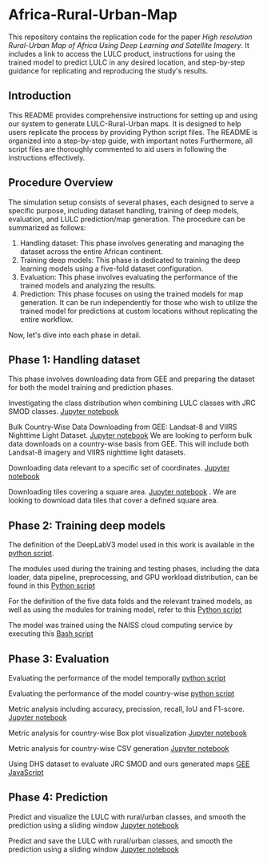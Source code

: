 # Africa-Rural-Urban-Map
This repository contains the replication code for the paper *High resolution Rural-Urban Map of Africa Using Deep Learning and Satellite Imagery*. It includes a link to access the LULC product, instructions for using the trained model to predict LULC in any desired location, and step-by-step guidance for replicating and reproducing the study's results.

## Introduction
This README provides comprehensive instructions for setting up and using our system to generate LULC-Rural-Urban maps. It is designed to help users replicate the process by providing Python script files. The README is organized into a step-by-step guide, with important notes Furthermore, all script files are thoroughly commented to aid users in following the instructions effectively.

## Procedure Overview
The simulation setup consists of several phases, each designed to serve a specific purpose, including dataset handling, training of deep models, evaluation, and LULC prediction/map generation. The procedure can be summarized as follows:

1. Handling dataset: This phase involves generating and managing the dataset across the entire African continent.
2. Training deep models: This phase is dedicated to training the deep learning models using a five-fold dataset configuration.
3. Evaluation: This phase involves evaluating the performance of the trained models and analyzing the results.
4. Prediction: This phase focuses on using the trained models for map generation. It can be run independently for those who wish to utilize the trained model for predictions at custom locations without replicating the entire workflow.
   
Now, let's dive into each phase in detail.

## Phase 1: Handling dataset
This phase involves downloading data from GEE and preparing the dataset for both the model training and prediction phases.

Investigating the class distribution when combining LULC classes with JRC SMOD classes. [Jupyter notebook](https://github.com/AIandGlobalDevelopmentLab/LULC-Rural-Urban/blob/bc7d844c41b1a4a569965480858dc83bfe8f9baf/data_handling/class_dist_esri_full_smod.ipynb)

Bulk Country-Wise Data Downloading from GEE: Landsat-8 and VIIRS Nighttime Light Dataset. [Jupyter notebook](https://github.com/AIandGlobalDevelopmentLab/LULC-Rural-Urban/blob/9a7d934f811bd5b36301862bd0ec04d3d66c906b/data_handling/data_loading_inference.ipynb) We are looking to perform bulk data downloads on a country-wise basis from GEE. This will include both Landsat-8 imagery and VIIRS nighttime light datasets.

Downloading data relevant to a specific set of coordinates. [Jupyter notebook](https://github.com/AIandGlobalDevelopmentLab/LULC-Rural-Urban/blob/99aaebfd492fe72bf8c755a2deb8ba232722d615/data_handling/data_loading_single_tile_from_coords.ipynb)

Downloading tiles covering a square area. [Jupyter notebook](https://github.com/AIandGlobalDevelopmentLab/LULC-Rural-Urban/blob/3be2801b47f078cee1c6b9e2dd4d564d436a672e/data_handling/data_loading_single_tiles_from_list_2013_2022.ipynb) . We are looking to download data tiles that cover a defined square area.


## Phase 2: Training deep models

The definition of the DeepLabV3 model used in this work is available in the [python script](https://github.com/AIandGlobalDevelopmentLab/LULC-Rural-Urban/blob/b61ecf559a21df5db840dfada224eac73e184ddd/training/DeepLabV3_Lightning_ESRI_UrbanRural.py). 

The modules used during the training and testing phases, including the data loader, data pipeline, preprocessing, and GPU workload distribution, can be found in this [Python script](https://github.com/AIandGlobalDevelopmentLab/LULC-Rural-Urban/blob/abaf2c8a0985eaf6504f5fa6b7a6db11032e566f/training/TrainingDataModule_ESRI_UrbanRural.py)

For the definition of the five data folds and the relevant trained models, as well as using the modules for training model, refer to this [Python script](https://github.com/AIandGlobalDevelopmentLab/LULC-Rural-Urban/blob/abaf2c8a0985eaf6504f5fa6b7a6db11032e566f/training/Training_Lightning_ESRI_UrbanRural.py)

The model was trained using the NAISS cloud computing service by executing this [Bash script](https://github.com/AIandGlobalDevelopmentLab/LULC-Rural-Urban/blob/7da77dd2b99a1e4ea74a1324a4d42ce1b7bbbb4e/training/lightning_deeplabv3_train_esri_urban_rural.sh)

## Phase 3: Evaluation
Evaluating the performance of the model temporally [python script](https://github.com/AIandGlobalDevelopmentLab/Africa-Rural-Urban-Map/blob/f61a0086302931e9da7783edf5e3051c244b4fb5/evaluation/Testing_Lightning_ESRI_UrbanRural_2018to2022.py)

Evaluating the performance of the model country-wise [python script](https://github.com/AIandGlobalDevelopmentLab/Africa-Rural-Urban-Map/blob/f61a0086302931e9da7783edf5e3051c244b4fb5/evaluation/Testing_Lightning_ESRI_UrbanRural_CountryWise.py)

Metric analysis including accuracy, precission, recall, IoU and F1-score. [Jupyter notebook](https://github.com/AIandGlobalDevelopmentLab/Africa-Rural-Urban-Map/blob/56bdf6d0dc3be89b541096ca3e7e8ee7c0b4d148/evaluation/Metric%20Analysis%20-%20Landcover%20Prediction_ESRI_UrbanRural_Africa.ipynb)

Metric analysis for country-wise Box plot visualization [Jupyter notebook](https://github.com/AIandGlobalDevelopmentLab/Africa-Rural-Urban-Map/blob/21f08e5f511faa1e2f23fd46ba1a1015ea94b851/evaluation/Metric%20Analysis%20-%20Landcover%20Prediction_ESRI_UrbanRural_Country_Boxplot.ipynb)

Metric analysis for country-wise CSV generation [Jupyter notebook](https://github.com/AIandGlobalDevelopmentLab/Africa-Rural-Urban-Map/blob/21f08e5f511faa1e2f23fd46ba1a1015ea94b851/evaluation/Metric%20Analysis%20-%20Landcover%20Prediction_ESRI_UrbanRural_Country_ToCSV.ipynb)

Using DHS dataset to evaluate JRC SMOD and ours generated maps [GEE JavaScript](https://github.com/AIandGlobalDevelopmentLab/Africa-Rural-Urban-Map/blob/206c36b43a442cb355e57f00a06ea636e0fce02f/evaluation/DHS_evaluate.js)

## Phase 4: Prediction
Predict and visualize the LULC with rural/urban classes, and smooth the prediction using a sliding window [Jupyter notebook](https://github.com/AIandGlobalDevelopmentLab/Africa-Rural-Urban-Map/blob/046b9daa327ef4703df9e7445d51ff0816150f46/prediction/Visualize_Prediction_ESRI_UrbanRural_Smoothened_plot.ipynb)

Predict and save the LULC with rural/urban classes, and smooth the prediction using a sliding window [Jupyter notebook](https://github.com/AIandGlobalDevelopmentLab/Africa-Rural-Urban-Map/blob/046b9daa327ef4703df9e7445d51ff0816150f46/prediction/Visualize_Prediction_ESRI_UrbanRural_Smoothened_save.ipynb)

